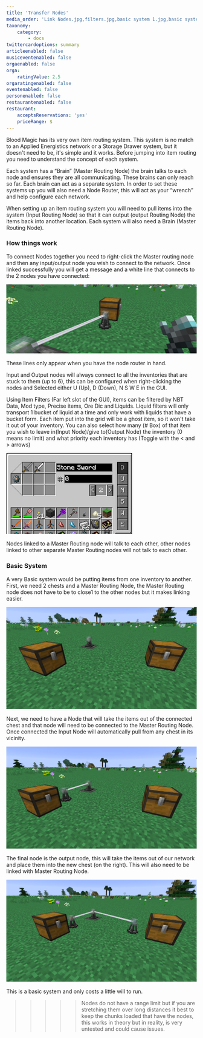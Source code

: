 ```yaml
---
title: 'Transfer Nodes'
media_order: 'Link Nodes.jpg,filters.jpg,basic system 1.jpg,basic system 2.jpg,basic system 3.jpg'
taxonomy:
    category:
        - docs
twittercardoptions: summary
articleenabled: false
musiceventenabled: false
orgaenabled: false
orga:
    ratingValue: 2.5
orgaratingenabled: false
eventenabled: false
personenabled: false
restaurantenabled: false
restaurant:
    acceptsReservations: 'yes'
    priceRange: $
---
```


Blood Magic has its very own item routing system. This system is no match to an Applied Energistics network or a Storage Drawer system, but it doesn't need to be, it's simple and it works. Before jumping into item routing you need to understand the concept of each system.

Each system has a “Brain” (Master Routing Node) the brain talks to each node and ensures they are all communicating. These brains can only reach so far. Each brain can act as a separate system. In order to set these systems up you will also need a Node Router, this will act as your “wrench” and help configure each network.

When setting up an item routing system you will need to pull items into the system (Input Routing Node) so that it can output (output Routing Node) the items back into another location. Each system will also need a Brain (Master Routing Node).

### How things work
To connect Nodes together you need to right-click the Master routing node and then any input/output node you wish to connect to the network. Once linked successfully you will get a message and a white line that connects to the 2 nodes you have connected:

![](Link%20Nodes.jpg)

These lines only appear when you have the node router in hand.

Input and Output nodes will always connect to all the inventories that are stuck to them (up to 6), this can be configured when right-clicking the nodes and Selected either U (Up), D (Down), N S W E in the GUI.

Using Item Filters (Far left slot of the GUI), items can be filtered by NBT Data, Mod type, Precise items, Ore Dic and Liquids. Liquid filters will only transport 1 bucket of liquid at a time and only work with liquids that have a bucket form. Each item put into the grid will be a ghost item, so it won't take it out of your inventory. You can also select how many (# Box) of that item you wish to leave in(Input Node)/give to(Output Node) the inventory (0 means no limit) and what priority each inventory has (Toggle with the < and > arrows)

![](filters.jpg)

Nodes linked to a Master Routing node will talk to each other, other nodes linked to other separate Master Routing nodes will not talk to each other.

### Basic System
A very Basic system would be putting items from one inventory to another. First, we need 2 chests and a Master Routing Node, the Master Routing node does not have to be to close1 to the other nodes but it makes linking easier.

![](basic%20system%201.jpg)

Next, we need to have a Node that will take the items out of the connected chest and that node will need to be connected to the Master Routing Node. Once connected the Input Node will automatically pull from any chest in its vicinity.

![](basic%20system%202.jpg)

The final node is the output node, this will take the items out of our network and place them into the new chest (on the right). This will also need to be linked with Master Routing Node.

![](basic%20system%203.jpg)

This is a basic system and only costs a little will to run.

>>>>> Nodes do not have a range limit but if you are stretching them over long distances it best to keep the chunks loaded that have the nodes, this works in theory but in reality, is very untested and could cause issues.
